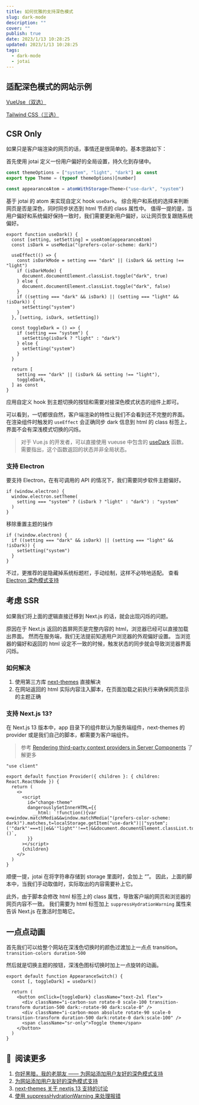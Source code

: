 ```yaml
---
title: 如何优雅的支持深色模式
slug: dark-mode
description: ""
cover: ""
publish: true
date: 2023/1/13 10:28:25
updated: 2023/1/13 10:28:25
tags:
  - dark-mode
  - jotai
---
```


## 适配深色模式的网站示例

[VueUse（双选）](https://vueuse.org/)

[Tailwind CSS（三选）](https://tailwindcss.com/)

## CSR Only

如果只是客户端渲染的网页的话，事情还是很简单的。基本思路如下：

首先使用 jotai 定义一份用户偏好的全局设置，持久化到存储中。

```ts
const themeOptions = ["system", "light", "dark"] as const
export type Theme = (typeof themeOptions)[number]

const appearanceAtom = atomWithStorage<Theme>("use-dark", "system")
```

基于 jotai 的 atom 来实现自定义 hook `useDark`。
综合用户和系统的选择来判断网页是否是深色，同时同步状态到 html 节点的 class 属性中。
值得一提的是，当用户偏好和系统偏好保持一致时，我们需要更新用户偏好，以让网页恢复跟随系统偏好。

```tsx
export function useDark() {
  const [setting, setSetting] = useAtom(appearanceAtom)
  const isDark = useMedia("(prefers-color-scheme: dark)")

  useEffect(() => {
    const isDarkMode = setting === "dark" || (isDark && setting !== "light")
    if (isDarkMode) {
      document.documentElement.classList.toggle("dark", true)
    } else {
      document.documentElement.classList.toggle("dark", false)
    }
    if ((setting === "dark" && isDark) || (setting === "light" && !isDark)) {
      setSetting("system")
    }
  }, [setting, isDark, setSetting])

  const toggleDark = () => {
    if (setting === "system") {
      setSetting(isDark ? "light" : "dark")
    } else {
      setSetting("system")
    }
  }

  return [
    setting === "dark" || (isDark && setting !== "light"),
    toggleDark,
  ] as const
}
```

应用自定义 hook 到主题切换的按钮和需要对接深色模式状态的组件上即可。

可以看到，一切都很自然，客户端渲染的特性让我们不会看到还不完整的界面。
在渲染组件时触发的 `useEffect` 会正确同步 dark 信息到 html 的 class 标签上，界面不会有深浅模式切换的闪烁。

> 对于 Vue.js 的开发者，可以直接使用 vueuse 中包含的 [useDark](https://vueuse.org/core/usedark/#usedark) 函数。
> 需要指出，这个函数返回的状态并非全局状态。

### 支持 Electron

要支持 Electron，在有可调用的 API 的情况下，我们需要同步软件主题偏好。

```tsx
if (window.electron) {
  window.electron.setTheme(
    setting === "system" ? (isDark ? "light" : "dark") : "system"
  )
}
```

移除重置主题的操作

```tsx
if (!window.electron) {
  if ((setting === "dark" && isDark) || (setting === "light" && !isDark)) {
    setSetting("system")
  }
}
```

不过，更推荐的是隐藏掉系统标题栏，手动绘制，这样不必特地适配。
查看 [Electron 深色模式支持](https://www.notion.so/Electron-86cfd32d9fe24f0dbd1c367a20ca5b50?pvs=21)

## 考虑 SSR

如果我们将上面的逻辑直接迁移到 Next.js 的话，就会出现闪烁的问题。

原因在于 Next.js 返回的首屏网页是完整内容的 html，浏览器已经可以直接加载出界面。
然而在服务端，我们无法提前知道用户浏览器的外观偏好设置。
当浏览器的偏好和返回的 html 设定不一致的时候，触发状态的同步就会导致浏览器界面闪烁。

### 如何解决

1. 使用第三方库 [next-themes](https://github.com/pacocoursey/next-themes) 直接解决
2. 在网站返回的 html 实际内容注入脚本，在页面加载之前执行来确保网页显示的主题正确

### 支持 Next.js 13?

在 Next.js 13 版本中，app 目录下的组件默认为服务端组件，next-themes 的 provider 或是我们自己的脚本，都需要为客户端组件。

> 参考 [Rendering third-party context providers in Server Components](https://nextjs.org/docs/getting-started/react-essentials#rendering-third-party-context-providers-in-server-components) 了解更多

```tsx
"use client"

export default function Provider({ children }: { children: React.ReactNode }) {
  return (
    <>
      <script
        id="change-theme"
        dangerouslySetInnerHTML={{
          __html: `!function(){var e=window.matchMedia&&window.matchMedia("(prefers-color-scheme: dark)").matches,t=localStorage.getItem("use-dark")||"system";('"dark"'===t||e&&'"light"'!==t)&&document.documentElement.classList.toggle("dark",!0)}()`,
        }}
      ></script>
      {children}
    </>
  )
}
```

顺便一提，jotai 在将字符串存储到 storage 里面时，会加上 “”。
因此，上面的脚本中，当我们手动取值时，实际取出的内容需要补上它。

此外，由于脚本会修改 html 标签上的 class 属性，导致客户端的网页和浏览器的网页内容不一致。
我们需要为 html 标签加上 `suppressHydrationWarning` 属性来告诉 Next.js 在激活时忽略它。

## 一点点动画

首先我们可以给整个网站在深浅色切换时的颜色过渡加上一点点 transition。`transition-colors duration-500`

然后就是切换主题的按钮，深浅色图标切换时加上一点旋转的动画。

```tsx
export default function AppearanceSwitch() {
  const [, toggleDark] = useDark()

  return (
    <button onClick={toggleDark} className="text-2xl flex">
      <div className="i-carbon-sun rotate-0 scale-100 transition-transform duration-500 dark:-rotate-90 dark:scale-0" />
      <div className="i-carbon-moon absolute rotate-90 scale-0 transition-transform duration-500 dark:rotate-0 dark:scale-100" />
      <span className="sr-only">Toggle theme</span>
    </button>
  )
}
```

## 📖  阅读更多

1. [你好黑暗，我的老朋友 —— 为网站添加用户友好的深色模式支持](https://blog.skk.moe/post/hello-darkmode-my-old-friend)
2. [为网站添加用户友好的深色模式支持](https://blog.skk.moe/post/use-nextjs-and-hexo-to-rebuild-my-blog/#Wei-Wang-Zhan-Tian-Jia-Yong-Hu-You-Hao-De-Shen-Se-Mo-Shi-Zhi-Chi)
3. [next-themes 关于 nextjs 13 支持的讨论](https://github.com/pacocoursey/next-themes/issues/152)
4. [使用 suppressHydrationWarning 来处理报错](https://github.com/pacocoursey/next-themes/issues/152#issuecomment-1364280564)
